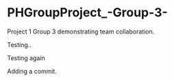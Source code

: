 # PHGroupProject_-Group-3-
Project 1 Group 3 demonstrating team collaboration.

Testing..

Testing again

Adding a commit.